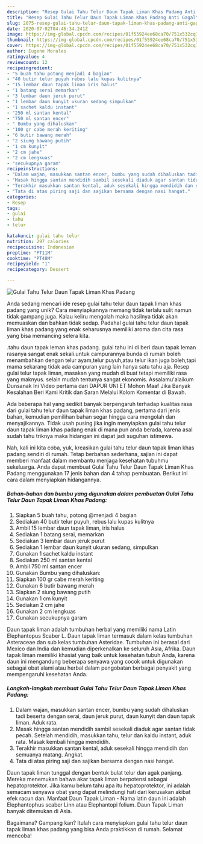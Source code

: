 ```yaml
---
description: "Resep Gulai Tahu Telur Daun Tapak Liman Khas Padang Anti Gagal"
title: "Resep Gulai Tahu Telur Daun Tapak Liman Khas Padang Anti Gagal"
slug: 2075-resep-gulai-tahu-telur-daun-tapak-liman-khas-padang-anti-gagal
date: 2020-07-02T04:46:34.241Z
image: https://img-global.cpcdn.com/recipes/01f55924ee68ca70/751x532cq70/gulai-tahu-telur-daun-tapak-liman-khas-padang-foto-resep-utama.jpg
thumbnail: https://img-global.cpcdn.com/recipes/01f55924ee68ca70/751x532cq70/gulai-tahu-telur-daun-tapak-liman-khas-padang-foto-resep-utama.jpg
cover: https://img-global.cpcdn.com/recipes/01f55924ee68ca70/751x532cq70/gulai-tahu-telur-daun-tapak-liman-khas-padang-foto-resep-utama.jpg
author: Eugene Morales
ratingvalue: 4
reviewcount: 12
recipeingredient:
- "5 buah tahu potong menjadi 4 bagian"
- "40 butir telur puyuh rebus lalu kupas kulitnya"
- "15 lembar daun tapak liman iris halus"
- "1 batang serai memarkan"
- "3 lembar daun jeruk purut"
- "1 lembar daun kunyit ukuran sedang simpulkan"
- "1 sachet kaldu instant"
- "250 ml santan kental"
- "750 ml santan encer"
- " Bumbu yang dihaluskan"
- "100 gr cabe merah keriting"
- "6 butir bawang merah"
- "2 siung bawang putih"
- "1 cm kunyit"
- "2 cm jahe"
- "2 cm lengkuas"
- "secukupnya garam"
recipeinstructions:
- "Dalam wajan, masukkan santan encer, bumbu yang sudah dihaluskan tadi beserta dengan serai, daun jeruk purut, daun kunyit dan daun tapak liman. Aduk rata."
- "Masak hingga santan mendidih sambil sesekali diaduk agar santan tidak pecah. Setelah mendidih, masukkan tahu, telur dan kaldu instant, aduk rata. Masak kembali hingga mendidih."
- "Terakhir masukkan santan kental, aduk sesekali hingga mendidih dan semuanya matang. Angkat."
- "Tata di atas piring saji dan sajikan bersama dengan nasi hangat."
categories:
- Resep
tags:
- gulai
- tahu
- telur

katakunci: gulai tahu telur 
nutrition: 297 calories
recipecuisine: Indonesian
preptime: "PT11M"
cooktime: "PT48M"
recipeyield: "1"
recipecategory: Dessert

---
```



![Gulai Tahu Telur Daun Tapak Liman Khas Padang](https://img-global.cpcdn.com/recipes/01f55924ee68ca70/751x532cq70/gulai-tahu-telur-daun-tapak-liman-khas-padang-foto-resep-utama.jpg)

Anda sedang mencari ide resep gulai tahu telur daun tapak liman khas padang yang unik? Cara menyiapkannya memang tidak terlalu sulit namun tidak gampang juga. Kalau keliru mengolah maka hasilnya tidak akan memuaskan dan bahkan tidak sedap. Padahal gulai tahu telur daun tapak liman khas padang yang enak seharusnya memiliki aroma dan cita rasa yang bisa memancing selera kita.

.tahu daun tapak leman khas padang. gulai tahu ini di beri daun tapak leman rasanya sangat enak sekali.untuk campurannya bunda di rumah boleh menambahkan dengan telur ayam,telur puyuh,atau telur ikan juga boleh,tapi mama sekarang tidak ada campuran yang lain hanya satu tahu aja. Resep gulai telur tapak liman, masakan yang mudah di buat tetapi memiliki rasa yang maknyus. selain mudah tentunya sangat ekonomis. Assalamu&#39;alaikum Dunsanak Ini Video pertama dari DAPUR UNI ET Mohon Maaf Jika Banyak Kesalahan Beri Kami Kritik dan Saran Melalui Kolom Komentar di Bawah.

Ada beberapa hal yang sedikit banyak berpengaruh terhadap kualitas rasa dari gulai tahu telur daun tapak liman khas padang, pertama dari jenis bahan, kemudian pemilihan bahan segar hingga cara mengolah dan menyajikannya. Tidak usah pusing jika ingin menyiapkan gulai tahu telur daun tapak liman khas padang enak di mana pun anda berada, karena asal sudah tahu triknya maka hidangan ini dapat jadi suguhan istimewa.


Nah, kali ini kita coba, yuk, kreasikan gulai tahu telur daun tapak liman khas padang sendiri di rumah. Tetap berbahan sederhana, sajian ini dapat memberi manfaat dalam membantu menjaga kesehatan tubuhmu sekeluarga. Anda dapat membuat Gulai Tahu Telur Daun Tapak Liman Khas Padang menggunakan 17 jenis bahan dan 4 tahap pembuatan. Berikut ini cara dalam menyiapkan hidangannya.

<!--inarticleads1-->

##### Bahan-bahan dan bumbu yang digunakan dalam pembuatan Gulai Tahu Telur Daun Tapak Liman Khas Padang:

1. Siapkan 5 buah tahu, potong @menjadi 4 bagian
1. Sediakan 40 butir telur puyuh, rebus lalu kupas kulitnya
1. Ambil 15 lembar daun tapak liman, iris halus
1. Sediakan 1 batang serai, memarkan
1. Sediakan 3 lembar daun jeruk purut
1. Sediakan 1 lembar daun kunyit ukuran sedang, simpulkan
1. Gunakan 1 sachet kaldu instant
1. Sediakan 250 ml santan kental
1. Ambil 750 ml santan encer
1. Gunakan  Bumbu yang dihaluskan:
1. Siapkan 100 gr cabe merah keriting
1. Gunakan 6 butir bawang merah
1. Siapkan 2 siung bawang putih
1. Gunakan 1 cm kunyit
1. Sediakan 2 cm jahe
1. Gunakan 2 cm lengkuas
1. Gunakan secukupnya garam


Daun tapak liman adalah tumbuhan herbal yang memiliki nama Latin Elephantopus Scaber L. Daun tapak liman termasuk dalam kelas tumbuhan Asteraceae dan sub kelas tumbuhan Asteridae. Tumbuhan ini berasal dari Mexico dan India dan kemudian diperkenalkan ke seluruh Asia, Afrika. Daun tapak liman memiliki khasiat yang baik untuk kesehatan tubuh Anda, karena daun ini mengandung beberapa senyawa yang cocok untuk digunakan sebagai obat alami atau herbal dalam pengobatan berbagai penyakit yang mempengaruhi kesehatan Anda. 

<!--inarticleads2-->

##### Langkah-langkah membuat Gulai Tahu Telur Daun Tapak Liman Khas Padang:

1. Dalam wajan, masukkan santan encer, bumbu yang sudah dihaluskan tadi beserta dengan serai, daun jeruk purut, daun kunyit dan daun tapak liman. Aduk rata.
1. Masak hingga santan mendidih sambil sesekali diaduk agar santan tidak pecah. Setelah mendidih, masukkan tahu, telur dan kaldu instant, aduk rata. Masak kembali hingga mendidih.
1. Terakhir masukkan santan kental, aduk sesekali hingga mendidih dan semuanya matang. Angkat.
1. Tata di atas piring saji dan sajikan bersama dengan nasi hangat.


Daun tapak liman tunggal dengan bentuk bulat telur dan agak panjang. Mereka menemukan bahwa akar tapak liman berpotensi sebagai hepatoprotektor. Jika kamu belum tahu apa itu hepatoprotektor, ini adalah semacam senyawa obat yang dapat melindungi hati dari kerusakan akibat efek racun dan. Manfaat Daun Tapak Liman - Nama latin daun ini adalah Elephantophus scaber Linn atau Elephantopi folium. Daun Tapak Liman banyak ditemukan di Asia. 

Bagaimana? Gampang kan? Itulah cara menyiapkan gulai tahu telur daun tapak liman khas padang yang bisa Anda praktikkan di rumah. Selamat mencoba!
